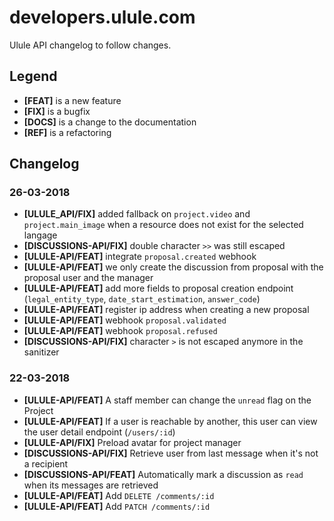# developers.ulule.com

Ulule API changelog to follow changes.

## Legend

* **[FEAT]** is a new feature
* **[FIX]** is a bugfix
* **[DOCS]** is a change to the documentation
* **[REF]** is a refactoring

## Changelog

### 26-03-2018

* **[ULULE_API/FIX]** added fallback on `project.video` and `project.main_image` when a resource does not exist for the selected langage
* **[DISCUSSIONS-API/FIX]** double character `>>` was still escaped
* **[ULULE-API/FEAT]** integrate `proposal.created` webhook
* **[ULULE-API/FEAT]** we only create the discussion from proposal with the proposal user and the manager
* **[ULULE-API/FEAT]** add more fields to proposal creation endpoint (`legal_entity_type`, `date_start_estimation`, `answer_code`)
* **[ULULE-API/FEAT]** register ip address when creating a new proposal
* **[ULULE-API/FEAT]** webhook `proposal.validated`
* **[ULULE-API/FEAT]** webhook `proposal.refused`
* **[DISCUSSIONS-API/FIX]** character `>` is not escaped anymore in the sanitizer

### 22-03-2018

* **[ULULE-API/FEAT]** A staff member can change the `unread` flag on the Project
* **[ULULE-API/FEAT]** If a user is reachable by another, this user can view the user detail endpoint (`/users/:id`)
* **[ULULE-API/FIX]** Preload avatar for project manager
* **[DISCUSSIONS-API/FIX]** Retrieve user from last message when it's not a recipient
* **[DISCUSSIONS-API/FEAT]** Automatically mark a discussion as `read` when its messages are retrieved
* **[ULULE-API/FEAT]** Add `DELETE /comments/:id`
* **[ULULE-API/FEAT]** Add `PATCH /comments/:id`
